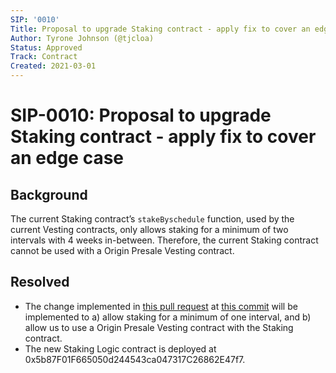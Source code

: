 ```yaml
---
SIP: '0010'
Title: Proposal to upgrade Staking contract - apply fix to cover an edge case
Author: Tyrone Johnson (@tjcloa)
Status: Approved
Track: Contract
Created: 2021-03-01
---
```


# SIP-0010: Proposal to upgrade Staking contract - apply fix to cover an edge case

## Background
The current Staking contract’s `stakeByschedule` function, used by the current Vesting contracts, only allows staking for a minimum of two intervals with 4 weeks in-between. Therefore, the current Staking contract cannot be used with a Origin Presale Vesting contract.

## Resolved
- The change implemented in [this pull request](https://github.com/DistributedCollective/Sovryn-smart-contracts/pull/159) at [this commit](https://github.com/DistributedCollective/Sovryn-smart-contracts/pull/159/commits/c44a43969fba41285afbc23adbce7edc83d9104a) will be implemented to a) allow staking for a minimum of one interval, and b) allow us to use a Origin Presale Vesting contract with the Staking contract.
- The new Staking Logic contract is deployed at 0x5b87F01F665050d244543ca047317C26862E47f7.

